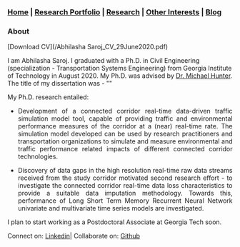 ### [Home](README.md) | [Research Portfolio](/research.md) | [Research](research_projects.md) | [Other Interests](other_interests.md) | [Blog](blog.md) 
 
### About
[Download CV](/Abhilasha Saroj_CV_29June2020.pdf)

I am Abhilasha Saroj. I graduated with a Ph.D. in Civil Engineering (specialization - Transportation Systems Engineering) from Georgia Institute of Technology in August 2020. My Ph.D. was advised by [Dr. Michael Hunter](https://ce.gatech.edu/people/Faculty/811/overview). The title of my dissertation was - "" 

My Ph.D. research entailed: 

- <p style="text-align: justify;"> Development of a connected corridor real-time data-driven traffic simulation model tool, capable of providing traffic and environmental performance measures of the corridor at a (near) real-time rate. The simulation model developed can be used by research practitioners and transportation organizations to simulate and measure environmental and traffic performance related impacts of different connected corridor technologies.</p>

-  <p style="text-align: justify;"> Discovery of data gaps in the high resolution real-time raw data streams received from the study corridor motivated second research effort - to investigate the connected corridor real-time data loss characteristics to provide a suitable data imputation methodology. Towards this, performance of Long Short Term Memory Recurrent Neural Network univariate and multivariate time series models are investigated. </p>

I plan to start working as a Postdoctoral Associate at Georgia Tech soon.


Connect on: [Linkedin](https://www.linkedin.com/in/abhilasha-saroj-gatech/)| Collaborate on: [Github](https://github.com/abhilashasaroj)
